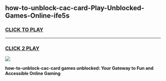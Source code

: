 
## how-to-unblock-cac-card-Play-Unblocked-Games-Online-ife5s
<h3>
<a href="https://premium76.site?title=how-to-unblock-cac-card&ref=25A">CLICK TO PLAY</a></h3>
<hr>

<h3>
<a href="https://premium76.site?title=how-to-unblock-cac-card&ref=25A">CLICK 2 PLAY</a>
  
</h3>

<a href="https://premium76.site?title=how-to-unblock-cac-card&ref=25A"><img src="https://clearcache.store/games.png"></a>


**how-to-unblock-cac-card games unblocked: Your Gateway to Fun and Accessible Online Gaming**
